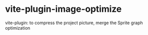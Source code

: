 # vite-plugin-image-optimize
vite-plugin: to compress the project picture, merge the Sprite graph optimization
